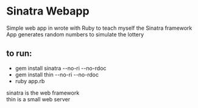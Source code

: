 # Sinatra Webapp
Simple web app in wrote with Ruby to teach myself the 
Sinatra framework  
App generates random numbers to simulate the lottery

## to run: 
* gem install sinatra --no-ri --no-rdoc
* gem install thin --no-ri --no-rdoc
* ruby app.rb

sinatra is the web framework  
thin is a small web server


